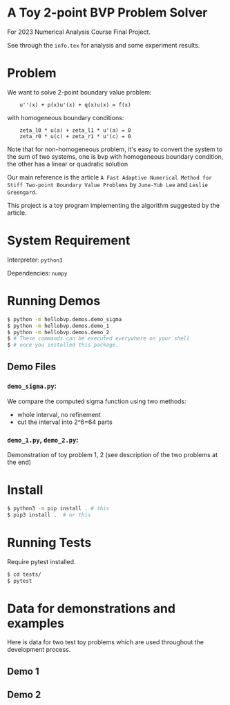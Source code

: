 # A Toy 2-point BVP Problem Solver
For 2023 Numerical Analysis Course Final Project.

See through the `info.tex` for analysis 
and some experiment results.

# Problem
We want to solve 2-point boundary value problem:
```
    u''(x) + p(x)u'(x) + q(x)u(x) = f(x)
```
with homogeneous boundary conditions:
```
    zeta_l0 * u(a) + zeta_l1 * u'(a) = 0
    zeta_r0 * u(c) + zeta_r1 * u'(c) = 0
```

Note that for non-homogeneous problem,
it's easy to convert the system to the sum of two systems,
one is bvp with homogeneous boundary condition, 
the other has a linear or quadratic solution

Our main reference is the article
`A Fast Adaptive Numerical Method for Stiff Two-point Boundary Value Problems`
by `June-Yub Lee` and `Leslie Greengard`. 

This project is a toy program implementing the algorithm suggested by the article.

# System Requirement

Interpreter: `python3`

Dependencies: `numpy`

# Running Demos

```bash
$ python -m hellobvp.demos.demo_sigma
$ python -m hellobvp.demos.demo_1
$ python -m hellobvp.demos.demo_2
$ # These commands can be executed everywhere on your shell
$ # once you installed this package.
```
## Demo Files

### `demo_sigma.py`:
We compare the computed sigma function using two methods:
- whole interval, no refinement
- cut the interval into 2^6=64 parts

### `demo_1.py`, `demo_2.py`:
Demonstration of toy problem 1, 2 
(see description of the two problems at the end)

# Install
```bash
$ python3 -m pip install . # this
$ pip3 install .  # or this
```

# Running Tests
Require pytest installed.

```bash
$ cd tests/
$ pytest
```

# Data for demonstrations and examples
Here is data for two test toy problems which are used 
throughout the development process.
## Demo 1
## Demo 2
